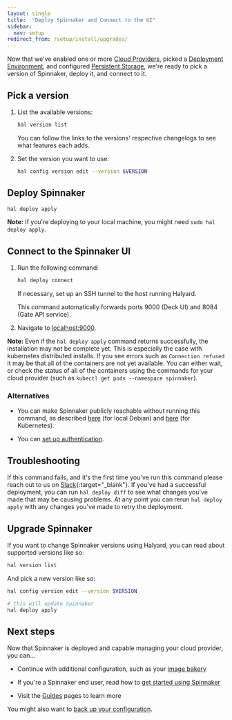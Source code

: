 ```yaml
---
layout: single
title:  "Deploy Spinnaker and Connect to the UI"
sidebar:
  nav: setup
redirect_from: /setup/install/upgrades/
---
```


Now that we've enabled one or more [Cloud Providers](/docs/v1.19/setup/providers/), picked
a [Deployment Environment](/docs/v1.19/setup/install/environment/), and configured
[Persistent Storage](/docs/v1.19/setup/install/storage/), we're ready to pick a version of
Spinnaker, deploy it, and connect to it.

## Pick a version

1. List the available versions:

   ```bash
   hal version list
   ```

   You can follow the links to the versions' respective changelogs to see what
   features each adds.

1. Set the version you want to use:

   ```bash
   hal config version edit --version $VERSION
   ```

## Deploy Spinnaker

```bash
hal deploy apply
```

__Note:__ If you're deploying to your local machine, you might need `sudo hal
deploy apply`.


## Connect to the Spinnaker UI

1. Run the following command:

   ```bash
   hal deploy connect
   ```

   If necessary, set up an SSH tunnel to the host running Halyard.

   This  command automatically forwards ports 9000 (Deck UI) and 8084 (Gate API
     service).

1. Navigate to [localhost:9000](localhost:9000).


__Note:__ Even if the `hal deploy apply` command returns successfully, the 
installation may not be complete yet. This is especially the case with 
kubernetes distributed installs. If you see errors such as `Connection refused`
it may be that all of the containers are not yet available. You can either wait, 
or check the status of all of the containers using the commands for your cloud
provider (such as `kubectl get pods --namespace spinnaker`).


### Alternatives

* You can make Spinnaker publicly reachable without running this command,
as described
[here](/docs/v1.19/setup/quickstart/faq//#i-want-to-expose-localdebian-spinnaker-on-a-public-ip-address-but-it-always-binds-to-localhost)
(for local Debian) and
[here](/docs/v1.19/setup/quickstart/faq/#i-want-to-expose-the-distributed-kubernetes-hosted-spinnaker-publicly)
(for Kubernetes).

* You can [set up authentication](/docs/v1.19/setup/security/authentication/).

## Troubleshooting

If this command fails, and it's the first time you've run this command please
reach out to us on [Slack](http://join.spinnaker.io){:target="\_blank"}.
If you've had a successful deployment, you can run `hal deploy diff` to see what
changes you've made that may be causing problems. At any point you can rerun
`hal deploy apply` with any changes you've made to retry the deployment.

## Upgrade Spinnaker

If you want to change Spinnaker versions using Halyard, you can read about
supported versions like so:

```bash
hal version list
```

And pick a new version like so:

```bash
hal config version edit --version $VERSION

# this will update Spinnaker
hal deploy apply
```

## Next steps

Now that Spinnaker is deployed and capable managing your cloud provider, you
can...

* Continue with additional configuration, such as your [image
bakery](/docs/v1.19/setup/bakery/)

* If you're a Spinnaker end user, read how to [get started using
Spinnaker](/guides/user/get-started)

* Visit the [Guides](/guides/) pages to learn more

You might also want to [back up your configuration](/docs/v1.19/setup/install/backups/).
